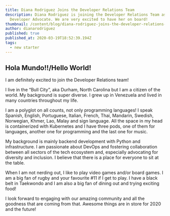 ```yaml
---
title: Diana Rodriguez Joins the Developer Relations Team
description: Diana Rodriguez is joining the Developer Relations Team as Python
  Developer Advocate. We are very excited to have her on board!
thumbnail: /content/blog/diana-rodriguez-joins-the-developer-relations-team/thumbnail.jpg
author: dianarodriguez
published: true
published_at: 2020-03-19T18:52:39.194Z
tags:
  - new starter
---
```

## Hola Mundo!!/Hello World!

I am definitely excited to join the Developer Relations team!

I live in the “Bull City”, aka Durham, North Carolina but I am a citizen of the world. My background is super diverse. I grew up in Venezuela and lived in many countries throughout my life.

I am a polyglot on all counts, not only programming languages! I speak Spanish, English, Portuguese, Italian, French, Thai, Mandarin, Swedish, Norwegian, Khmer, Lao, Malay and sign language. All the space in my head is containerized with Kubernetes and I have three pods, one of them for languages, another one for programming and the last one for music.

My background is mainly backend development with Python and infrastructure. I am passionate about DevOps and fostering collaboration between all sectors of the tech ecosystem and, especially advocating for diversity and inclusion. I believe that there is a place for everyone to sit at the table.

When I am not nerding out, I like to play video games and/or board games. I am a big fan of rugby and your favourite #11 if I get to play. I have a black belt in Taekwondo and I am also a big fan of dining out and trying exciting food!

I look forward to engaging with our amazing community and all the goodness that are coming from that. Awesome things are in store for 2020 and the future!